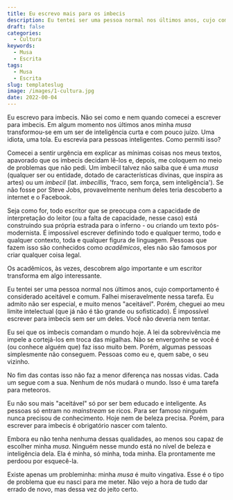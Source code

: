 ```yaml
---
title: Eu escrevo mais para os imbecis
description: Eu tentei ser uma pessoa normal nos últimos anos, cujo comportamento é considerado aceitável e comum. Falhei miseravelmente nessa tarefa.
draft: false
categories:
  - Cultura
keywords:
  - Musa
  - Escrita
tags:
  - Musa
  - Escrita
slug: templateslug
image: /images/1-cultura.jpg
date: 2022-00-04
---
```


Eu escrevo para imbecis. Não sei como e nem quando comecei a escrever para imbecis. Em algum momento nos últimos anos minha *musa* transformou-se em um ser de inteligência curta e com pouco juízo. Uma idiota, uma tola. Eu escrevia para pessoas inteligentes. Como permiti isso?

Comecei a sentir urgência em explicar as mínimas coisas nos meus textos, apavorado que os imbecis decidam lê-los e, depois, me coloquem no meio de problemas que não pedi. Um imbecil talvez não saiba que é uma *musa* (qualquer ser ou entidade, dotado de características divinas, que inspira as artes) ou um *imbecil* (lat. *imbecíllis*, 'fraco, sem força, sem inteligência'). Se não fosse por Steve Jobs, provavelmente nenhum deles teria descoberto a internet e o Facebook.

Seja como for, todo escritor que se preocupa com a capacidade de interpretação do leitor (ou a falta de capacidade, nesse caso) está construindo sua própria estrada para o inferno - ou criando um texto pós-modernista. É impossível escrever definindo todo e qualquer termo, todo e qualquer contexto, toda e qualquer figura de linguagem. Pessoas que fazem isso são conhecidos como *acadêmicos*, eles não são famosos por criar qualquer coisa legal. 

Os acadêmicos, às vezes, descobrem algo importante e um escritor transforma em algo interessante.

Eu tentei ser uma pessoa normal nos últimos anos, cujo comportamento é considerado aceitável e comum. Falhei miseravelmente nessa tarefa. Eu admito não ser especial, e muito menos "aceitável". Porém, cheguei ao meu limite intelectual (que já não é tão grande ou sofisticado). É impossível escrever para imbecis sem ser um deles. Você não deveria nem tentar.

Eu sei que os imbecis comandam o mundo hoje. A lei da sobrevivência me impele a cortejá-los em troca das migalhas. Não se envergonhe se você é (ou conhece alguém que) faz isso muito bem. Porém, algumas pessoas simplesmente não conseguem. Pessoas como eu e, quem sabe, o seu vizinho.

No fim das contas isso não faz a menor diferença nas nossas vidas. Cada um segue com a sua. Nenhum de nós mudará o mundo. Isso é uma tarefa para meteoros. 

Eu não sou mais "aceitável" só por ser bem educado e inteligente. As pessoas só entram no *mainstream* se ricos. Para ser famoso ninguém nunca precisou de conhecimento. Hoje nem de beleza precisa. Porém, para escrever para imbecis é obrigatório nascer com talento. 

Embora eu não tenha nenhuma dessas qualidades, ao menos sou capaz de escolher minha *musa*. Ninguém nesse mundo está no nível de beleza e inteligência dela. Ela é minha, só minha, toda minha. Ela prontamente me perdoou por esquecê-la. 

Existe apenas um probleminha: minha *musa* é muito vingativa. Esse é o tipo de problema que eu nasci para me meter. Não vejo a hora de tudo dar errado de novo, mas dessa vez do jeito certo. 